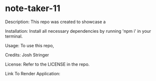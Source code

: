 # note-taker-11

Description: This repo was created to showcase a

Installation: Install all necessary dependencies by running 'npm i' in your terminal.

Usage: To use this repo,

Credits: Josh Stringer

License: Refer to the LICENSE in the repo.

Link To Render Application:
